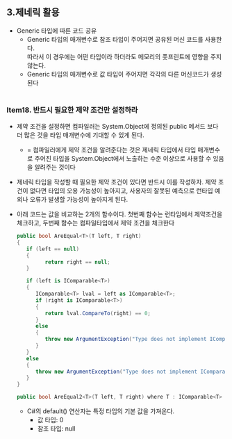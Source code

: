 ## 3.제네릭 활용
- Generic 타입에 따른 코드 공유
   - Generic 타입의 매개변수로 참조 타입이 주어지면 공유된 머신 코드를 사용한다.<br>
   따라서 이 경우에는 어떤 타입이라 하더라도 메모리의 풋프린트에 영향을 주지 않는다. 
   - Generic 타입의 매개변수로 값 타입이 주어지면 각각의 다른 머신코드가 생성된다
   <br><br>
   

### Item18. 반드시 필요한 제약 조건만 설정하라
- 제약 조건을 설정하면 컴파일러는 System.Object에 정의된 public 메서드 보다 더 많은 것을 타입 매개변수에 기대할 수 있게 된다. 
   - = 컴파일러에게 제약 조건을 알려준다는 것은 제네릭 타입에서 타입 매개변수로 주어진 타입을 System.Object에서 노출하는 수준 이상으로 사용할 수 있음을 알려주는 것이다
- 제네릭 타입을 작성할 때 필요한 제약 조건이 있다면 반드시 이를 작성하자. 제약 조건이 없다면 타입의 오용 가능성이 높아지고, 사용자의 잘못된 예측으로 런타입 예외나 오류가 발생할 가능성이 높아지게 된다. 
- 아래 코드는 값을 비교하는 2개의 함수이다. 첫번째 함수는 런타임에서 제약조건을 체크하고, 두번째 함수는 컴파일타입에서 제약 조건을 체크한다
   ```csharp
   public bool AreEqual<T>(T left, T right)
   {
      if (left == null)
      {
            return right == null;
      }

      if (left is IComparable<T>)
      {
         IComparable<T> lval = left as IComparable<T>;
         if (right is IComparable<T>)
         {
            return lval.CompareTo(right) == 0;
         }
         else
         {
            throw new ArgumentException("Type does not implement IComparable<T>", nameof(right));
         }
      }
      else
      {
         throw new ArgumentException("Type does not implement IComparable<T>", nameof(left));
      }
   }

   public bool AreEqual2<T>(T left, T right) where T : IComparable<T> => left.CompareTo(right) == 0;
   ```

   - C#의 default() 연산자는 특정 타입의 기본 값을 가져온다. 
      - 값 타입: 0
      - 참조 타입: null

   